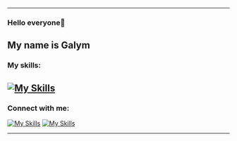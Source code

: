 ------------------------------------------------------------------------------------------------------------------
### Hello everyone👋
My name is Galym
------------------------------------------------------------------------------------------------------------------
### My skills:
[![My Skills](https://skillicons.dev/icons?i=js,react,vue,mongodb,html,css,java,mysql,github,linux,windows,figma,tailwind)](https://skillicons.dev)
------------------------------------------------------------------------------------------------------------------
### Connect with me:
[![My Skills](https://skillicons.dev/icons?i=gmail)](https://mail.google.com/mail/u/0/#search/galymsakitzhan%40gmail.com)
[![My Skills](https://skillicons.dev/icons?i=linkedin)](https://www.linkedin.com/in/galym-sakitzhan-78a0a8296/)

------------------------------------------------------------------------------------------------------------------
